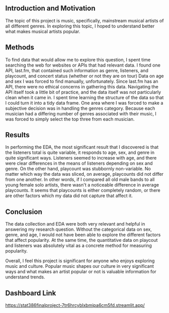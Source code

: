 ## Introduction and Motivation

The topic of this project is music, specifically, mainstream musical artists of all different genres. In exploring this topic, I hoped to
understand better what makes musical artists popular.

## Methods

To find data that would allow me to explore this question, I spent time searching the web for websites or APIs that had relevant data. I found one API, last.fm, that contained such information as genre, listeners, and playcount, and concert status (whether or not they are on tour) Data on age and sex I was forced to find manually, unfortunately. Since last.fm has an API, there were no ethical concerns in gathering this data. Navigating the API itself took a little bit of practice, and the data itself was not particularly clean when it came in. I spent time learning the structure of the data so that I could turn it into a tidy data frame. One area where I was forced to make a subjective decision was in handling the genres category. Because each musician had a differing number of genres associated with their music, I was forced to simply select the top three from each musician.

## Results

In performing the EDA, the most significant result that I discovered is that the listeners total is quite variable, it responds to age, sex, and genre in quite significant ways. Listeners seemed to increase with age, and there were clear differences in the means of listeners depending on sex and genre. On the other hand, playcount was stubbornly non-variable. No matter which way the data was sliced, on average, playcounts did not differ from one another. In other words, if I compared all old male bands to all young female solo artists, there wasn't a noticeable difference in average playcounts. It seems that playcounts is either completely random, or there are other factors which my data did not capture that affect it.

## Conclusion

The data collection and EDA were both very relevant and helpful in answering my research question. Without the categorical data on sex, genre, and age, I would not have been able to explore the different factors that affect popularity. At the same time, the quantitative data on playcout and listeners was absolutely vital as a concrete method for measuring popularity.

Overall, I feel this project is significant for anyone who enjoys exploring music and culture. Popular music shapes our culture in very significant ways and what makes an artist popular or not is valuable information for understand trends.

## Dashboard Link

https://stat386finalproject-7tr6hrcyblxbmipa6cm5fd.streamlit.app/